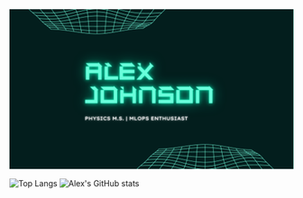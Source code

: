 <img src="https://github.com/aijphy/aijphy/blob/main/githubcover.png" alt="cover image" >
<br/>

![Top Langs](https://github-readme-stats.vercel.app/api/top-langs/?username=aijphy&theme=gotham)
![Alex's GitHub stats](https://github-readme-stats.vercel.app/api?username=aijphy&hide=contribs&theme=gotham&show_icons=true)


<!--
**aijphy/aijphy** is a ✨ _special_ ✨ repository because its `README.md` (this file) appears on your GitHub profile.

Here are some ideas to get you started:

- 🔭 I’m currently working on ...
- 🌱 I’m currently learning ...
- 👯 I’m looking to collaborate on ...
- 🤔 I’m looking for help with ...
- 💬 Ask me about ...
- 📫 How to reach me: ...
- 😄 Pronouns: ...
- ⚡ Fun fact: ...
-->
